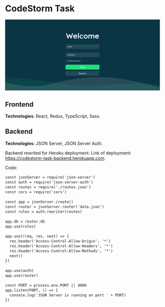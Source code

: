 # CodeStorm Task
![Preview](https://github.com/aliiev/codestorm-task/raw/master/public/preview.png)

## Frontend
**Technologies**: React, Redux, TypeScript, Sass.

## Backend
**Technologies**: JSON Server, JSON Server Auth.

Backend rewrited for Heroku deployment. Link of deployment: https://codestorm-task-backend.herokuapp.com.

Code:

    const jsonServer = require('json-server')
    const auth = require('json-server-auth')
    const routes = require('./routes.json')
    const cors = require('cors')
    
    const app = jsonServer.create()
    const router = jsonServer.router('data.json')
    const rules = auth.rewriter(routes)
    
    app.db = router.db
    app.use(rules)
    
    app.use((req, res, next) => {
      res.header('Access-Control-Allow-Origin', '*')
      res.header('Access-Control-Allow-Headers', '*')
      res.header('Access-Control-Allow-Methods', '*')
      next()
    })
    
    app.use(auth)
    app.use(router)
    
    const PORT = process.env.PORT || 4000
    app.listen(PORT, () => {
      console.log('JSON Server is running on port ' + PORT)
    })


